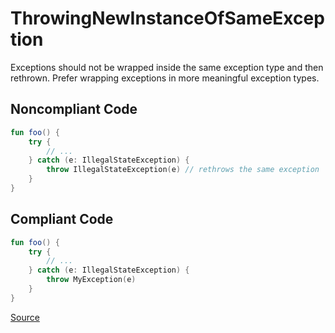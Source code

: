 # ThrowingNewInstanceOfSameException

Exceptions should not be wrapped inside the same exception type and then rethrown. Prefer wrapping exceptions in more
meaningful exception types.

## Noncompliant Code

```kotlin
fun foo() {
    try {
        // ...
    } catch (e: IllegalStateException) {
        throw IllegalStateException(e) // rethrows the same exception
    }
}
```
## Compliant Code

```kotlin
fun foo() {
    try {
        // ...
    } catch (e: IllegalStateException) {
        throw MyException(e)
    }
}
```

[Source](https://detekt.dev/docs/rules/exceptions#throwingnewinstanceofsameexception)
